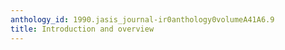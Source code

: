 ```yaml
---
anthology_id: 1990.jasis_journal-ir0anthology0volumeA41A6.9
title: Introduction and overview
---
```

